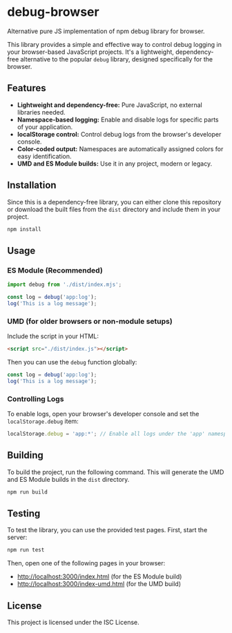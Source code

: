 # debug-browser

Alternative pure JS implementation of npm debug library for browser.

This library provides a simple and effective way to control debug logging in your browser-based JavaScript projects. It's a lightweight, dependency-free alternative to the popular `debug` library, designed specifically for the browser.

## Features

*   **Lightweight and dependency-free:** Pure JavaScript, no external libraries needed.
*   **Namespace-based logging:** Enable and disable logs for specific parts of your application.
*   **localStorage control:** Control debug logs from the browser's developer console.
*   **Color-coded output:** Namespaces are automatically assigned colors for easy identification.
*   **UMD and ES Module builds:** Use it in any project, modern or legacy.

## Installation

Since this is a dependency-free library, you can either clone this repository or download the built files from the `dist` directory and include them in your project.

```bash
npm install
```

## Usage

### ES Module (Recommended)

```javascript
import debug from './dist/index.mjs';

const log = debug('app:log');
log('This is a log message');
```

### UMD (for older browsers or non-module setups)

Include the script in your HTML:

```html
<script src="./dist/index.js"></script>
```

Then you can use the `debug` function globally:

```javascript
const log = debug('app:log');
log('This is a log message');
```

### Controlling Logs

To enable logs, open your browser's developer console and set the `localStorage.debug` item:

```javascript
localStorage.debug = 'app:*'; // Enable all logs under the 'app' namespace
```

## Building

To build the project, run the following command. This will generate the UMD and ES Module builds in the `dist` directory.

```bash
npm run build
```

## Testing

To test the library, you can use the provided test pages. First, start the server:

```bash
npm run test
```

Then, open one of the following pages in your browser:

*   [http://localhost:3000/index.html](http://localhost:3000/index.html) (for the ES Module build)
*   [http://localhost:3000/index-umd.html](http://localhost:3000/index-umd.html) (for the UMD build)

## License

This project is licensed under the ISC License.
